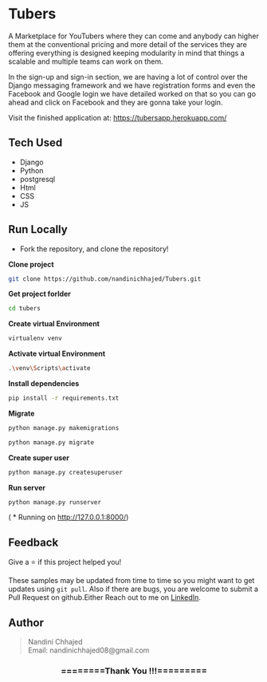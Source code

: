# Tubers

A Marketplace for YouTubers where they can come and anybody can higher them at the conventional pricing and more detail of the services they are offering everything is designed keeping modularity in mind that things a scalable and multiple teams can work on them.

In the sign-up and sign-in section, we are having a lot of control over the Django messaging framework and we have registration forms and even the Facebook and Google login we have detailed worked on that so you can go ahead and click on Facebook and they are gonna take your login.

Visit the finished application at: https://tubersapp.herokuapp.com/

## Tech Used

- Django
- Python
- postgresql
- Html
- CSS
- JS

## Run Locally

- Fork the repository, and clone the repository!

**Clone project**

```bash
git clone https://github.com/nandinichhajed/Tubers.git
```

**Get project forlder**

```bash
cd tubers
```

**Create virtual Environment**

```bash
virtualenv venv
```

**Activate virtual Environment**

```bash
.\venv\Scripts\activate
```

**Install dependencies**

```bash
pip install -r requirements.txt
```

**Migrate**

```bash
python manage.py makemigrations
```

```bash
python manage.py migrate
```

**Create super user**

```bash
python manage.py createsuperuser
```

**Run server**

```bash
python manage.py runserver
```

( \* Running on http://127.0.0.1:8000/)

## Feedback

Give a ⭐️ if this project helped you!

These samples may be updated from time to time so you might want to get updates
using `git pull`. Also if there are bugs, you are welcome to submit
a Pull Request on github.Either
Reach out to me on [LinkedIn](https://linkedin.com/in/nandinichhajed).

<h2>Author</h2>
<blockquote>
  Nandini Chhajed<br>
  Email: nandinichhajed08@gmail.com
</blockquote>

<div align="center">
    <h3>========Thank You !!!=========</h3>
</div>
